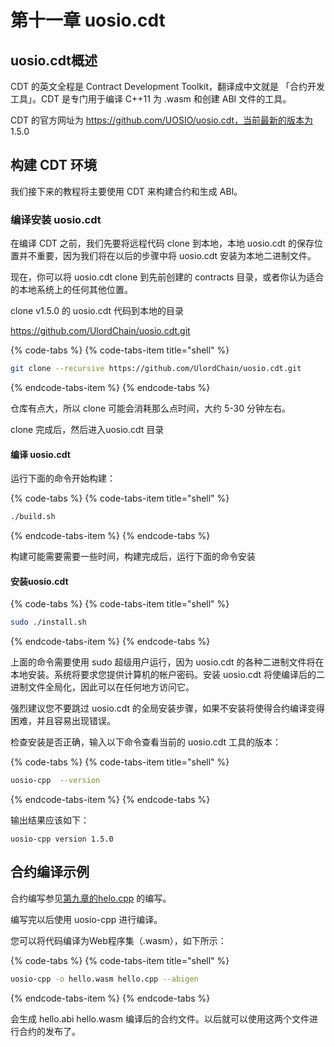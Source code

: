 # 第十一章 uosio.cdt

## uosio.cdt概述

CDT 的英文全程是 Contract Development Toolkit，翻译成中文就是 「合约开发工具」。CDT 是专门用于编译 C++11 为 .wasm 和创建 ABI 文件的工具。

CDT 的官方网址为 https://github.com/UOSIO/uosio.cdt，当前最新的版本为 1.5.0

## 构建 CDT 环境

我们接下来的教程将主要使用 CDT 来构建合约和生成 ABI。

### 编译安装 uosio.cdt

在编译 CDT 之前，我们先要将远程代码 clone 到本地，本地 uosio.cdt 的保存位置并不重要，因为我们将在以后的步骤中将 uosio.cdt 安装为本地二进制文件。

现在，你可以将 uosio.cdt clone 到先前创建的 contracts 目录，或者你认为适合的本地系统上的任何其他位置。

clone v1.5.0 的 uosio.cdt 代码到本地的目录

https://github.com/UlordChain/uosio.cdt.git

{% code-tabs %}
{% code-tabs-item title="shell" %}
```bash
git clone --recursive https://github.com/UlordChain/uosio.cdt.git

```
{% endcode-tabs-item %}
{% endcode-tabs %}

仓库有点大，所以 clone 可能会消耗那么点时间，大约 5-30 分钟左右。

clone 完成后，然后进入uosio.cdt 目录

#### 编译 uosio.cdt

运行下面的命令开始构建：

{% code-tabs %}
{% code-tabs-item title="shell" %}
```bash
./build.sh
```
{% endcode-tabs-item %}
{% endcode-tabs %}

构建可能需要需要一些时间，构建完成后，运行下面的命令安装

#### 安装uosio.cdt

{% code-tabs %}
{% code-tabs-item title="shell" %}
```bash
sudo ./install.sh
```
{% endcode-tabs-item %}
{% endcode-tabs %}

上面的命令需要使用 sudo 超级用户运行，因为 uosio.cdt 的各种二进制文件将在本地安装。系统将要求您提供计算机的帐户密码。安装 uosio.cdt 将使编译后的二进制文件全局化，因此可以在任何地方访问它。

强烈建议您不要跳过 uosio.cdt 的全局安装步骤，如果不安装将使得合约编译变得困难，并且容易出现错误。

检查安装是否正确，输入以下命令查看当前的 uosio.cdt 工具的版本：

{% code-tabs %}
{% code-tabs-item title="shell" %}
```bash
uosio-cpp  --version
```
{% endcode-tabs-item %}
{% endcode-tabs %}

输出结果应该如下：

```text
uosio-cpp version 1.5.0
```

## 合约编译示例

合约编写参见[第九章的helo.cpp](https://mastering-uos.gitbook.io/mastering-uos/di-jiu-zhang-he-yue-kai-fa-jiao-cheng#62-hello-he-yue) 的编写。

编写完以后使用 uosio-cpp 进行编译。

您可以将代码编译为Web程序集（.wasm），如下所示：

{% code-tabs %}
{% code-tabs-item title="shell" %}
```bash
uosio-cpp -o hello.wasm hello.cpp --abigen
```
{% endcode-tabs-item %}
{% endcode-tabs %}

会生成 hello.abi  hello.wasm 编译后的合约文件。以后就可以使用这两个文件进行合约的发布了。

